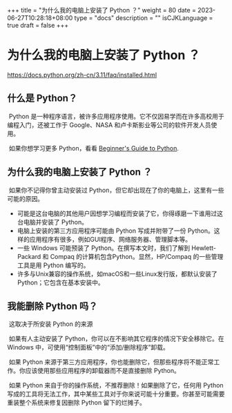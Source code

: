 +++
title = "为什么我的电脑上安装了 Python ？"
weight = 80
date = 2023-06-27T10:28:18+08:00
type = "docs"
description = ""
isCJKLanguage = true
draft = false
+++

# 为什么我的电脑上安装了 Python ？

https://docs.python.org/zh-cn/3.11/faq/installed.html

## 什么是 Python？

​	Python 是一种程序语言，被许多应用程序使用。它不仅因易学而在许多高校用于编程入门，还被工作于 Google、NASA 和卢卡斯影业等公司的软件开发人员使用。

​	如果你想学习更多 Python，看看 [Beginner's Guide to Python](https://wiki.python.org/moin/BeginnersGuide).

## 为什么我的电脑上安装了 Python ？

​	如果你不记得你曾主动安装过 Python，但它却出现在了你的电脑上，这里有一些可能的原因。

- 可能是这台电脑的其他用户因想学习编程而安装了它，你得琢磨一下谁用过这台电脑并安装了 Python。
- 电脑上安装的第三方应用程序可能由 Python 写成并附带了一份 Python。这样的应用程序有很多，例如GUI程序、网络服务器、管理脚本等。
- 一些 Windows 可能预装了 Python。在撰写本文时，我们了解到 Hewlett-Packard 和 Compaq 的计算机包含Python。显然，HP/Compaq 的一些管理工具是用 Python 编写的。
- 许多与Unix兼容的操作系统，如macOS和一些Linux发行版，都默认安装了Python；它包含在基本安装中。

## 我能删除 Python 吗？

​	这取决于所安装 Python 的来源

​	如果有人主动安装了 Python，你可以在不影响其它程序的情况下安全移除它。在 Windows 中，可使用“控制面板”中的“添加/删除程序”卸载。

​	如果 Python 来源于第三方应用程序，你也能删除它，但那些程序将不能正常工作。你应该使用那些应用程序的卸载器而不是直接删除 Python。

​	如果 Python 来自于你的操作系统，不推荐删除！如果删除了它，任何用 Python 写成的工具将无法工作，其中某些工具对于你来说可能十分重要。你甚至可能需要重装整个系统来修复因删除 Python 留下的烂摊子。